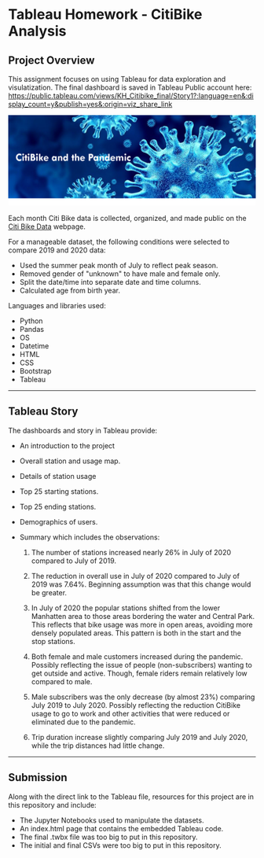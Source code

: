 # Tableau Homework - CitiBike Analysis

## Project Overview

This assignment focuses on using Tableau for data exploration and visulatization. The final dashboard is saved in Tableau Public account here: https://public.tableau.com/views/KH_Citibike_final/Story1?:language=en&:display_count=y&publish=yes&:origin=viz_share_link

![Citi-Bikes](images/header.png)

Each month Citi Bike data is collected, organized, and made public on the [Citi Bike Data](https://www.citibikenyc.com/system-data) webpage.

For a manageable dataset, the following conditions were selected to compare 2019 and 2020 data:

  * Used the summer peak month of July to reflect peak season.
  * Removed gender of "unknown" to have male and female only.
  * Split the date/time into separate date and time columns.
  * Calculated age from birth year.

  Languages and libraries used:
* Python
* Pandas
* OS
* Datetime
* HTML
* CSS
* Bootstrap
* Tableau

---

## Tableau Story

The dashboards and story in Tableau provide:

* An introduction to the project

* Overall station and usage map.

* Details of station usage

* Top 25 starting stations.

* Top 25 ending stations.

* Demographics of users.

* Summary which includes the observations:

  1. The number of stations increased nearly 26% in July of 2020 compared to July of 2019.

  2. The reduction in overall use in July of 2020 compared to July of 2019 was 7.64%. Beginning assumption was that this change would be greater.

  3. In July of 2020 the popular stations shifted from the lower Manhatten area to those areas bordering the water and Central Park. This reflects that bike usage was more in  open areas, avoiding more densely populated areas. This pattern is both in the start and the stop stations.

  4. Both female and male customers increased during the pandemic. Possibly reflecting the issue of people (non-subscribers) wanting to get outside and active. Though, female riders remain relatively low compared to male.

  5. Male subscribers was the only decrease (by almost 23%) comparing July 2019 to July 2020. Possibly reflecting the reduction CitiBike usage to go to work and other activities that were reduced or eliminated due to the pandemic.

  6. Trip duration increase slightly comparing July 2019 and July 2020, while the trip distances had little change.

---

## Submission


Along with the direct link to the Tableau file, resources for this project are in this repository and include:

* The Jupyter Notebooks used to manipulate the datasets.
* An index.html page that contains the embedded Tableau code.
* The final .twbx file was too big to put in this repository.
* The initial and final CSVs were too big to put in this repository.